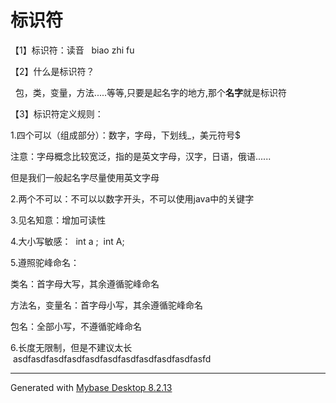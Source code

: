 ﻿
# 标识符

【1】标识符：读音   biao zhi fu 

【2】什么是标识符？  

  包，类，变量，方法.....等等,只要是起名字的地方,那个**名字**就是标识符 

【3】标识符定义规则： 

1.四个可以（组成部分）：数字，字母，下划线_，美元符号$ 

注意：字母概念比较宽泛，指的是英文字母，汉字，日语，俄语...... 

但是我们一般起名字尽量使用英文字母 

2.两个不可以：不可以以数字开头，不可以使用java中的关键字 

3.见名知意：增加可读性 

4.大小写敏感：  int a ;  int A; 

5.遵照驼峰命名： 

类名：首字母大写，其余遵循驼峰命名 

方法名，变量名：首字母小写，其余遵循驼峰命名 

包名：全部小写，不遵循驼峰命名 

6.长度无限制，但是不建议太长  asdfasdfasdfasdfasdfasdfasdfasdfasdfasdfasfd 




> 




------------------------------------------------------------
Generated with [Mybase Desktop 8.2.13](http://www.wjjsoft.com/mybase.html?ref=markdown_export)
